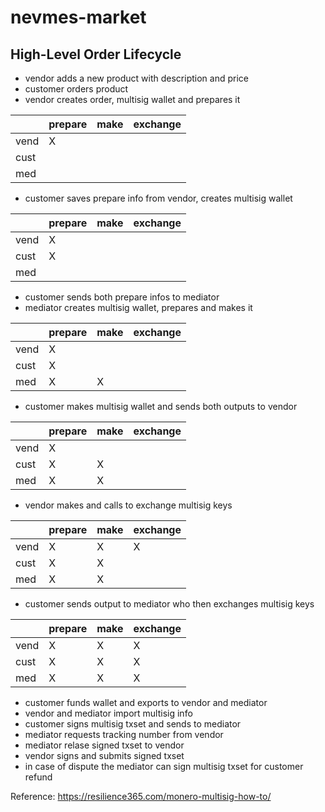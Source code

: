 # nevmes-market

## High-Level Order Lifecycle

* vendor adds a new product with description and price
* customer orders product
* vendor creates order, multisig wallet and prepares it

|        | prepare | make | exchange |
|--      |--       |--    |--        |        
|vend    |     X   |      |          |          
|cust    |         |      |          |          
|med     |         |      |          |          

* customer saves prepare info from vendor, creates multisig wallet

|        | prepare | make | exchange |
|--      |--       |--    |--        |        
|vend    |     X   |      |          |          
|cust    |     X   |      |          |          
|med     |         |      |          |          

* customer sends both prepare infos to mediator
* mediator creates multisig wallet, prepares and makes it

|        | prepare | make | exchange |
|--      |--       |--    |--        |
|vend    |     X   |      |          |
|cust    |     X   |      |          |
|med     |     X   |   X  |          |

* customer makes multisig wallet and sends both outputs to vendor

|        | prepare | make | exchange |
|--      |--       |--    |--        |
|vend    |     X   |      |          |
|cust    |     X   |   X  |          |
|med     |     X   |   X  |          |

* vendor makes and calls to exchange multisig keys

|        | prepare | make | exchange |
|--      |--       |--    |--        |
|vend    |     X   |   X  |      X   |
|cust    |     X   |   X  |          |
|med     |     X   |   X  |          |

* customer sends output to mediator who then exchanges multisig keys

|        | prepare | make | exchange |
|--      |--       |--    |--        |
|vend    |     X   |   X  |      X   |
|cust    |     X   |   X  |      X   |
|med     |     X   |   X  |      X   |
        
* customer funds wallet and exports to vendor and mediator
* vendor and mediator import multisig info
* customer signs multisig txset and sends to mediator
* mediator requests tracking number from vendor
* mediator relase signed txset to vendor
* vendor signs and submits signed txset
* in case of dispute the mediator can sign multisig txset for customer refund

Reference: https://resilience365.com/monero-multisig-how-to/
